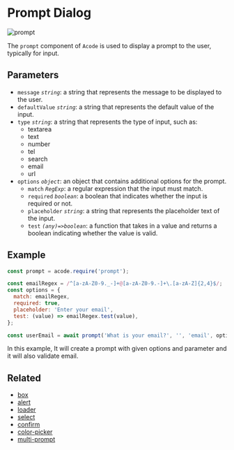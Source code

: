# Prompt Dialog

![prompt](/prompt.png)

The `prompt` component of `Acode` is used to display a prompt to the user, typically for input.

## Parameters

- `message` _`string`_: a string that represents the message to be displayed to the user.
- `defaultValue` _`string`_: a string that represents the default value of the input.
- `type` _`string`_: a string that represents the type of input, such as:
  - textarea
  - text
  - number
  - tel
  - search
  - email
  - url
- `options` _`object`_: an object that contains additional options for the prompt.
  - `match` _`RegExp`_: a regular expression that the input must match.
  - `required` _`boolean`_: a boolean that indicates whether the input is required or not.
  - `placeholder` _`string`_: a string that represents the placeholder text of the input.
  - `test` _`(any)=>boolean`_: a function that takes in a value and returns a boolean indicating whether the value is valid.

## Example

```js
const prompt = acode.require('prompt');

const emailRegex = /^[a-zA-Z0-9._-]+@[a-zA-Z0-9.-]+\.[a-zA-Z]{2,4}$/;
const options = {
  match: emailRegex,
  required: true,
  placeholder: 'Enter your email',
  test: (value) => emailRegex.test(value),
};

const userEmail = await prompt('What is your email?', '', 'email', options);
```

In this example, It will create a prompt with given options and parameter and it will also validate email.

## Related

- [box](./box)
- [alert](./alert)
- [loader](./loader)
- [select](./select)
- [confirm](./confirm)
- [color-picker](./color-picker)
- [multi-prompt](./multi-prompt)
